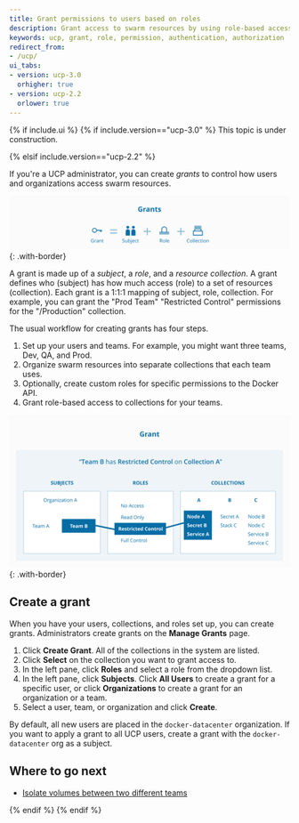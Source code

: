 ```yaml
---
title: Grant permissions to users based on roles
description: Grant access to swarm resources by using role-based access control.
keywords: ucp, grant, role, permission, authentication, authorization
redirect_from:
- /ucp/
ui_tabs:
- version: ucp-3.0
  orhigher: true
- version: ucp-2.2
  orlower: true
---
```


{% if include.ui %}
{% if include.version=="ucp-3.0" %}
This topic is under construction.

{% elsif include.version=="ucp-2.2" %}

If you're a UCP administrator, you can create *grants* to control how users
and organizations access swarm resources.

![](../images/ucp-grant-model-0.svg){: .with-border}

A grant is made up of a *subject*, a *role*, and a *resource collection*.
A grant defines who (subject) has how much access (role)
to a set of resources (collection). Each grant is a 1:1:1 mapping of
subject, role, collection. For example, you can grant the "Prod Team"
"Restricted Control" permissions for the "/Production" collection.

The usual workflow for creating grants has four steps.

1.  Set up your users and teams. For example, you might want three teams,
    Dev, QA, and Prod.
2.  Organize swarm resources into separate collections that each team uses.
3.  Optionally, create custom roles for specific permissions to the Docker API.
4.  Grant role-based access to collections for your teams.

![](../images/ucp-grant-model.svg){: .with-border}

## Create a grant

When you have your users, collections, and roles set up, you can create
grants. Administrators create grants on the **Manage Grants** page.

1.  Click **Create Grant**. All of the collections in the system are listed.
2.  Click **Select** on the collection you want to grant access to.
3.  In the left pane, click **Roles** and select a role from the dropdown list.
4.  In the left pane, click **Subjects**. Click **All Users** to create a grant
    for a specific user, or click **Organizations** to create a grant for an
    organization or a team.
5.  Select a user, team, or organization and click **Create**.

By default, all new users are placed in the `docker-datacenter` organization.
If you want to apply a grant to all UCP users, create a grant with the
`docker-datacenter` org as a subject.

## Where to go next

- [Isolate volumes between two different teams](isolate-volumes-between-teams.md)

{% endif %}
{% endif %}
